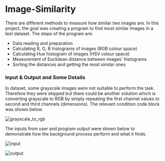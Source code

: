 # Image-Similarity

There are different methods to measure how similar two images are. In this project, the goal was creating a program to find most similar images in a test dataset. The steps of
the program are:

- Data reading and preparation
- Calculating R, G, B histograms of images (RGB colour space)
- Calculating Hue histogram of images (HSV colour space)
- Measurement of Euclidean distance between images' histograms
- Sorting the distances and getting the most similar ones

### Input & Output and Some Details

In dataset, some grayscale images were not suitable to perform the task. Therefore they were skipped but there could be another solution which is converting grayscale to RGB
by simply repeating the first channel values to second and third channels (dimensions). The relevant condition code block was shown below.

![grayscale_to_rgb](https://user-images.githubusercontent.com/57035819/150499567-3fd45993-e2a3-47cd-9c15-0ec45dc96ef4.png)

The inputs from user and program output were shown below to demonstrate how the background process perform and what it finds.

![input](https://user-images.githubusercontent.com/57035819/150499888-4df1111a-876a-4ef6-94bb-bbb0da229bb5.png)

![output](https://user-images.githubusercontent.com/57035819/150499913-62b11852-24c5-48c0-b774-bfc5b5706adf.png)
